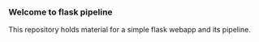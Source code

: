 ### Welcome to flask pipeline

This repository holds material for a simple flask webapp and its pipeline.
